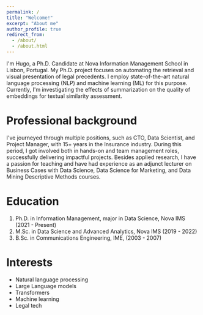 ```yaml
---
permalink: /
title: "Welcome!"
excerpt: "About me"
author_profile: true
redirect_from: 
  - /about/
  - /about.html
---
```


I'm Hugo, a Ph.D. Candidate at Nova Information Management School in Lisbon, Portugal. My Ph.D. project focuses on automating the retrieval and visual presentation of legal precedents. I employ state-of-the-art natural language processing (NLP) and machine learning (ML) for this purpose. Currently, I'm investigating the effects of summarization on the quality of embeddings for textual similarity assessment.

Professional background
======
I've journeyed through multiple positions, such as CTO, Data Scientist, and Project Manager, with 15+ years in the Insurance industry. During this period, I got involved both in hands-on and team management roles, successfully delivering impactful projects. Besides applied research, I have a passion for teaching and have had experience as an adjunct lecturer on Business Cases with Data Science, Data Science for Marketing, and Data Mining Descriptive Methods courses.

Education
======
1. Ph.D. in Information Management, major in Data Science, Nova IMS (2021 - Present)
2. M.Sc. in Data Science and Advanced Analytics, Nova IMS (2019 - 2022)
3. B.Sc. in Communications Engineering, IME, (2003 - 2007)

Interests
======
- Natural language processing
- Large Language models
- Transformers
- Machine learning
- Legal tech
